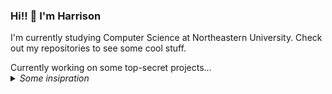 ### Hi!! 👋 I'm Harrison

I'm currently studying Computer Science at Northeastern University. Check out my repositories to see some cool stuff.

<!--->

Currently working on some top-secret projects... 

<!--
### Current WIP Projects:
| Project Name | Language |
|---:|---|
| Jukebox | Rust/Postgres |
-->
<!--->
  
<details>
<summary><i>Some insipration</i></summary>
  <br />
  
  > To be or not to be.
  
  — Shakespeare
  
  > To do is to be.
  
  — Nietzsche
  
  > To be is to do.
  
  — Sartre
  
  > Do be do be do.
  
  — Sinatra
</details>
<!--
**harrison-e/harrison-e** is a ✨ _special_ ✨ repository because its `README.md` (this file) appears on your GitHub profile.

Here are some ideas to get you started:

- 🔭 I’m currently working on ...
- 🌱 I’m currently learning ...
- 👯 I’m looking to collaborate on ...
- 🤔 I’m looking for help with ...
- 💬 Ask me about ...
- 📫 How to reach me: ...
- 😄 Pronouns: ...
- ⚡ Fun fact: ...
-->
